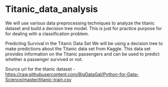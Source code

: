 # Titanic_data_analysis
We will use various data preprocessing techniques to analyze the titanic dataset and build a decision tree model. This is just for practice purpose for for dealing with a classification problem.

Predicting Survival in the Titanic Data Set
We will be using a decision tree to make predictions about the Titanic data
set from Kaggle. This data set provides information on the Titanic
passengers and can be used to predict whether a passenger survived or
not.

Source url for the titanic dataset -https://raw.githubusercontent.com/BigDataGal/Python-for-Data-Science/master/titanic-train.csv
